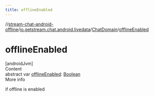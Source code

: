 ```yaml
---
title: offlineEnabled
---
```

//[stream-chat-android-offline](../../../index.md)/[io.getstream.chat.android.livedata](../index.md)/[ChatDomain](index.md)/[offlineEnabled](offlineEnabled.md)



# offlineEnabled  
[androidJvm]  
Content  
abstract var [offlineEnabled](offlineEnabled.md): [Boolean](https://kotlinlang.org/api/latest/jvm/stdlib/kotlin/-boolean/index.html)  
More info  


if offline is enabled

  



